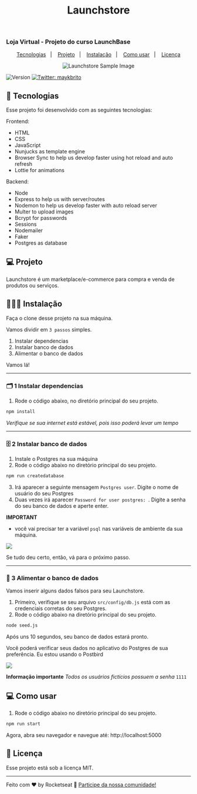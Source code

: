 


<h1 align="center">Launchstore</h1>
<br> 

### Loja Virtual - Projeto do curso LaunchBase

<p align="center">
  <a href="#-tecnologias">Tecnologias</a>&nbsp;&nbsp;&nbsp;|&nbsp;&nbsp;&nbsp;
  <a href="#-projeto">Projeto</a>&nbsp;&nbsp;&nbsp;|&nbsp;&nbsp;&nbsp;
  <a href="#️-instalação">Instalação</a>&nbsp;&nbsp;&nbsp;|&nbsp;&nbsp;&nbsp;
  <a href="#-como-usar">Como usar</a>&nbsp;&nbsp;&nbsp;|&nbsp;&nbsp;&nbsp;
  <a href="#memo-licença">Licença</a>
</p>
<p align="center">
<img src="https://i.imgur.com/y6SEcAN.png" alt="Launchstore Sample Image">
</p>
<p>
  <img alt="Version" src="https://img.shields.io/badge/version-1.0.0-blue.svg?cacheSeconds=2592000" />
  <a href="https://twitter.com/maykbrito" target="_blank">
    <img alt="Twitter: maykbrito" src="https://img.shields.io/twitter/follow/maykbrito.svg?style=social" />
  </a>
</p>

## 🚀 Tecnologias

Esse projeto foi desenvolvido com as seguintes tecnologias:

Frontend: 
- HTML
- CSS
- JavaScript
- Nunjucks as template engine
- Browser Sync to help us develop faster using hot reload and auto refresh
- Lottie for animations

Backend: 
- Node
- Express to help us with server/routes
- Nodemon to help us develop faster with auto reload server
- Multer to upload images
- Bcrypt for passwords
- Sessions
- Nodemailer
- Faker
- Postgres as database

## 💻 Projeto

Launchstore é um marketplace/e-commerce para compra e venda de produtos ou serviços.

## 🏃🏽‍♂️ Instalação

Faça o clone desse projeto na sua máquina.

Vamos dividir em `3 passos` simples.

1. Instalar dependencias
2. Instalar banco de dados
3. Alimentar o banco de dados

Vamos lá!

---

### 🗂 1 Instalar dependencias

1. Rode o código abaixo, no diretório principal do seu projeto.

```sh
npm install
```

*Verifique se sua internet está estável, pois isso poderá levar um tempo*

---

### 🗄 2 Instalar banco de dados

1. Instale o Postgres na sua máquina
2. Rode o código abaixo no diretório principal do seu projeto.

```sh
npm run createdatabase
```

3. Irá aparecer a seguinte mensagem `Postgres user`. Digite o nome de usuário do seu Postgres
4. Duas vezes irá aparecer `Password for user postgres: `. Digite a senha do seu banco de dados e aperte enter.

**IMPORTANT**
- você vai precisar ter a variável `psql` nas variáveis de ambiente da sua máquina.

<img src="https://i.imgur.com/HB90eEm.png">

Se tudo deu certo, então, vá para o próximo passo.

---

### 🌱 3 Alimentar o banco de dados

Vamos inserir alguns dados falsos para seu Launchstore.

1. Primeiro, verifique se seu arquivo `src/config/db.js` está com as credenciais corretas do seu Postgres.
2. Rode o código abaixo na diretório principal do seu projeto.

```sh
node seed.js
```

Após uns 10 segundos, seu banco de dados estará pronto.

Você poderá verificar seus dados no aplicativo do Postgres de sua preferência. Eu estou usando o Postbird

<img src="https://i.imgur.com/qhVgPeE.png">

**Informação importante** *Todos os usuários fictícios possuem a senha* `1111`


## 💻 Como usar

1. Rode o código abaixo no diretório principal do seu projeto.
```sh
npm run start
```

Agora, abra seu navegador e navegue até: 
http://localhost:5000

## :memo: Licença

Esse projeto está sob a licença MIT.

---

Feito com ♥ by Rocketseat :wave: [Participe da nossa comunidade!](https://discordapp.com/invite/gCRAFhc)
